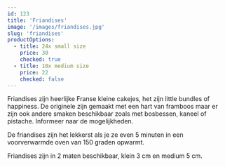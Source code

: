 ```yaml
---
id: 123
title: 'Friandises'
image: '/images/friandises.jpg'
slug: 'friandises'
productOptions:
  - title: 24x small size
    price: 30
    checked: true
  - title: 10x medium size
    price: 22
    checked: false
---
```


Friandises zijn heerlijke Franse kleine cakejes, het zijn little bundles of happiness. De originele zijn gemaakt met een hart van framboos maar er zijn ook andere smaken beschikbaar zoals met bosbessen, kaneel of pistache. Informeer naar de mogelijkheden.

De friandises zijn het lekkerst als je ze even 5 minuten in een voorverwarmde oven van 150 graden opwarmt.

Friandises zijn in 2 maten beschikbaar, klein 3 cm en medium 5 cm.
